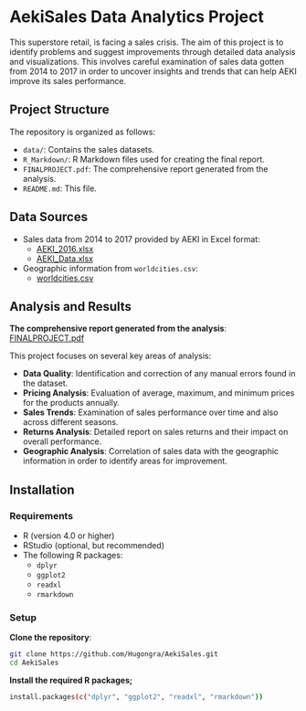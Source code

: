 # AekiSales Data Analytics Project

This superstore retail, is facing a sales crisis. The aim of this project is to identify problems and suggest improvements through detailed data analysis and visualizations. This involves careful examination of sales data gotten from 2014 to 2017 in order to uncover insights and trends that can help AEKI improve its sales performance.

## Project Structure

The repository is organized as follows:

- `data/`: Contains the sales datasets.
- `R_Markdown/`: R Markdown files used for creating the final report.
- `FINALPROJECT.pdf`: The comprehensive report generated from the analysis.
- `README.md`: This file.

## Data Sources

- Sales data from 2014 to 2017 provided by AEKI in Excel format:
  - [AEKI_2016.xlsx](https://github.com/Hugongra/AekiSales/blob/main/AEKI_2016.xlsx)
  - [AEKI_Data.xlsx](https://github.com/Hugongra/AekiSales/blob/main/AEKI_Data.xlsx)
- Geographic information from `worldcities.csv`:
  - [worldcities.csv](https://github.com/Hugongra/AekiSales/blob/main/worldcities.csv)

## Analysis and Results

**The comprehensive report generated from the analysis**:
[FINALPROJECT.pdf](https://github.com/Hugongra/AekiSales/blob/main/FINALPROJECT.pdf)

This project focuses on several key areas of analysis:

- **Data Quality**: Identification and correction of any manual errors found in the dataset.
- **Pricing Analysis**: Evaluation of average, maximum, and minimum prices for the products annually.
- **Sales Trends**: Examination of sales performance over time and also across different seasons.
- **Returns Analysis**: Detailed report on sales returns and their impact on overall performance.
- **Geographic Analysis**: Correlation of sales data with the geographic information in order to identify areas for improvement.

## Installation

### Requirements

- R (version 4.0 or higher)
- RStudio (optional, but recommended)
- The following R packages:
  - `dplyr`
  - `ggplot2`
  - `readxl`
  - `rmarkdown`

### Setup

**Clone the repository**:

```bash
git clone https://github.com/Hugongra/AekiSales.git
cd AekiSales
```

**Install the required R packages;**

```bash
install.packages(c("dplyr", "ggplot2", "readxl", "rmarkdown"))
```
